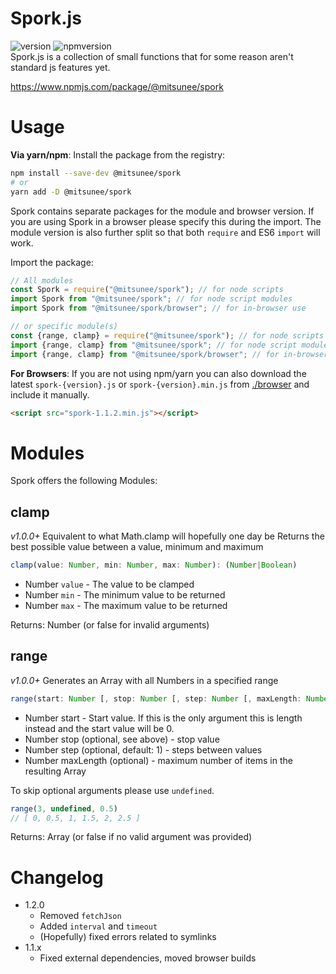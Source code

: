 
# Spork.js

![version](https://img.shields.io/github/v/tag/Mitsunee/spork?style=for-the-badge) ![npmversion](https://img.shields.io/npm/v/@mitsunee/spork?style=for-the-badge)  
Spork.js is a collection of small functions that for some reason aren't standard js features yet.

https://www.npmjs.com/package/@mitsunee/spork

# Usage
**Via yarn/npm**: Install the package from the registry:  
```bash
npm install --save-dev @mitsunee/spork
# or
yarn add -D @mitsunee/spork
```
Spork contains separate packages for the module and browser version. If you are using Spork in a browser please specify this during the import. The module version is also further split so that both `require` and ES6 `import` will work.

Import the package:
```js
// All modules
const Spork = require("@mitsunee/spork"); // for node scripts
import Spork from "@mitsunee/spork"; // for node script modules
import Spork from "@mitsunee/spork/browser"; // for in-browser use

// or specific module(s)
const {range, clamp} = require("@mitsunee/spork"); // for node scripts
import {range, clamp} from "@mitsunee/spork"; // for node script modules
import {range, clamp} from "@mitsunee/spork/browser"; // for in-browser use
```

**For Browsers**: If you are not using npm/yarn you can also download the latest `spork-{version}.js` or `spork-{version}.min.js` from [./browser](https://github.com/Mitsunee/spork/tree/main/browser) and include it manually.
```html
<script src="spork-1.1.2.min.js"></script>
```

# Modules
Spork offers the following Modules:

## clamp
*v1.0.0+*
Equivalent to what Math.clamp will hopefully one day be
Returns the best possible value between a value, minimum and maximum
```ts
clamp(value: Number, min: Number, max: Number): (Number|Boolean)
```

- Number `value` - The value to be clamped
- Number `min` - The minimum value to be returned
- Number `max` - The maximum value to be returned

Returns: Number (or false for invalid arguments)

## range
*v1.0.0+*
Generates an Array with all Numbers in a specified range
```ts
range(start: Number [, stop: Number [, step: Number [, maxLength: Number]]]): Array
```

- Number start - Start value. If this is the only argument this is length instead and the start value will be 0.
- Number stop (optional, see above) - stop value
- Number step (optional, default: 1) - steps between values
- Number maxLength (optional) - maximum number of items in the resulting Array

To skip optional arguments please use `undefined`.
```js
range(3, undefined, 0.5)
// [ 0, 0.5, 1, 1.5, 2, 2.5 ]
```
Returns: Array (or false if no valid argument was provided)

# Changelog

- 1.2.0
	- Removed `fetchJson`
	- Added `interval` and `timeout`
	- (Hopefully) fixed errors related to symlinks
- 1.1.x
	- Fixed external dependencies, moved browser builds
